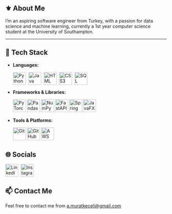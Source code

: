 ## ⚜️ About Me
I’m an aspiring software engineer from Turkey, with a passion for data science and machine learning, currently a 1st year computer science student at the University of Southampton.

---

## 🔧 Tech Stack
- **Languages:**
  
  <div style="display: flex; gap: 8px; align-items: center; flex-wrap: wrap;">
    <img
      src="https://img.shields.io/badge/Python-3776AB?style=flat-square&logo=python&logoColor=white"
      alt="Python"
      style="height: 40px; width: auto;"
    />
    <img
      src="https://img.shields.io/badge/Java-007396?style=flat-square&logo=java&logoColor=white"
      alt="Java"
      style="height: 40px; width: auto;"
    />
    <img
      src="https://img.shields.io/badge/HTML-E34F26?style=flat-square&logo=html5&logoColor=white"
      alt="HTML"
      style="height: 40px; width: auto;"
    />
    <img
      src="https://img.shields.io/badge/CSS3-1572B6?style=flat-square&logo=css3&logoColor=white"
      alt="CSS3"
      style="height: 40px; width: auto;"
    />
    <img
      src="https://img.shields.io/badge/SQL-4479A1?style=flat-square&logo=mysql&logoColor=white"
      alt="SQL"
      style="height: 40px; width: auto;"
    />


- **Frameworks & Libraries:**

  <img
    src="https://img.shields.io/badge/PyTorch-EE4C2C?style=flat-square&logo=pytorch&logoColor=white"
    alt="PyTorch"
    style="height: 40px; width: auto;"
  />
  <img
    src="https://img.shields.io/badge/Pandas-150458?style=flat-square&logo=pandas&logoColor=white"
    alt="Pandas"
    style="height: 40px; width: auto;"
  />
  <img
    src="https://img.shields.io/badge/NumPy-013243?style=flat-square&logo=numpy&logoColor=white"
    alt="NumPy"
    style="height: 40px; width: auto;"
  />
  <img
    src="https://img.shields.io/badge/FastAPI-009688?style=flat-square&logo=fastapi&logoColor=white"
    alt="FastAPI"
    style="height: 40px; width: auto;"
  />
  <img
    src="https://img.shields.io/badge/Spring%20Boot-6DB33F?style=flat-square&logo=springboot&logoColor=white"
    alt="Spring Boot"
    style="height: 40px; width: auto;"
  />
  <img
  src="https://img.shields.io/badge/JavaFX-007396?style=flat-square&logo=java&logoColor=white"
  alt="JavaFX"
  style="height: 40px; width: auto;"
/>


- **Tools & Platforms:**
  
  <img
    src="https://img.shields.io/badge/Git-F05032?style=flat-square&logo=git&logoColor=white"
    alt="Git"
    style="height: 40px; width: auto;"
  />
  <img
    src="https://img.shields.io/badge/GitHub-181717?style=flat-square&logo=github&logoColor=white"
    alt="GitHub"
    style="height: 40px; width: auto;"
  />
  <img
    src="https://img.shields.io/badge/AWS-FF9900?style=flat-square&logo=amazonaws&logoColor=white"
    alt="AWS"
    style="height: 40px; width: auto;"
  />
  </div>

## 🌐 Socials

<div style="display: flex; gap: 8px; align-items: center; flex-wrap: wrap;">
  <a href="https://www.linkedin.com/in/alimuratkeceli" target="_blank" rel="noopener noreferrer">
    <img
      src="https://img.shields.io/badge/LinkedIn-0A66C2?style=flat-square&logo=linkedin&logoColor=white"
      alt="LinkedIn"
      style="height: 40px; width: auto;"
    />
  </a>
  <a href="https://www.instagram.com/alimuratkec" target="_blank" rel="noopener noreferrer">
    <img
      src="https://img.shields.io/badge/Instagram-E4405F?style=flat-square&logo=instagram&logoColor=white"
      alt="Instagram"
      style="height: 40px; width: auto;"
    />
  </a>
</div>

## 📫 Contact Me
Feel free to contact me from a.muratkeceli@gmail.com
